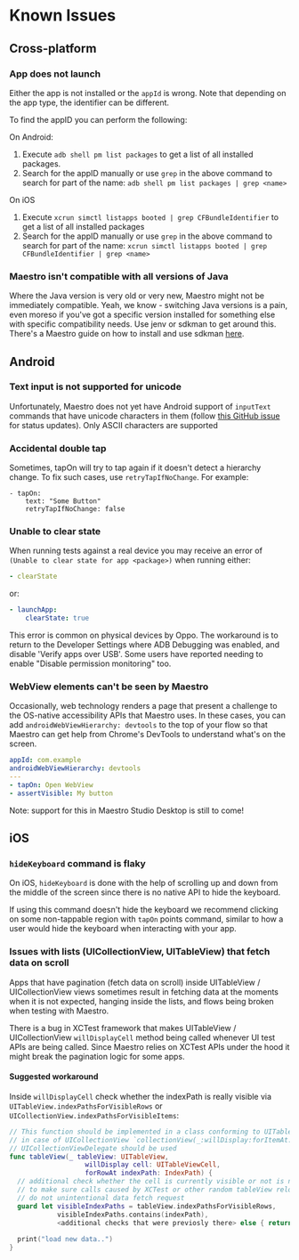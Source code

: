 # Known Issues

## Cross-platform

### App does not launch

Either the app is not installed or the `appId` is wrong. Note that depending on the app type, the identifier can be different.

To find the appID you can perform the following:

On Android:

1. Execute `adb shell pm list packages` to get a list of all installed packages.
2. Search for the appID manually or use `grep` in the above command to search for part of the name: `adb shell pm list packages | grep <name>`

On iOS

1. Execute `xcrun simctl listapps booted | grep CFBundleIdentifier` to get a list of all installed packages
2. Search for the appID manually or use `grep` in the above command to search for part of the name: `xcrun simctl listapps booted | grep CFBundleIdentifier | grep <name>`&#x20;

### Maestro isn't compatible with all versions of Java

Where the Java version is very old or very new, Maestro might not be immediately compatible. Yeah, we know - switching Java versions is a pain, even moreso if you've got a specific version installed for something else with specific compatibility needs. Use jenv or sdkman to get around this. There's a Maestro guide on how to install and use sdkman [here](https://www.youtube.com/watch?v=yR7BGMjK0vM).

## Android

### Text input is not supported for unicode

Unfortunately, Maestro does not yet have Android support of `inputText` commands that have unicode characters in them (follow [this GitHub issue](https://github.com/mobile-dev-inc/maestro/issues/146) for status updates). Only ASCII characters are supported

### Accidental double tap

Sometimes, tapOn will try to tap again if it doesn't detect a hierarchy change. To fix such cases, use `retryTapIfNoChange`. For example:

```
- tapOn:
    text: "Some Button"
    retryTapIfNoChange: false
```

### Unable to clear state

When running tests against a real device you may receive an error of `(Unable to clear state for app <package>)` when running either:

```yaml
- clearState
```

or:

```yaml
- launchApp:
    clearState: true
```

This error is common on physical devices by Oppo. The workaround is to return to the Developer Settings where ADB Debugging was enabled, and disable 'Verify apps over USB'. Some users have reported needing to enable "Disable permission monitoring" too.

### WebView elements can't be seen by Maestro

Occasionally, web technology renders a page that present a challenge to the OS-native accessibility APIs that Maestro uses. In these cases, you can add `androidWebViewHierarchy: devtools` to the top of your flow so that Maestro can get help from Chrome's DevTools to understand what's on the screen.

```yaml
appId: com.example
androidWebViewHierarchy: devtools
---
- tapOn: Open WebView
- assertVisible: My button
```

Note: support for this in Maestro Studio Desktop is still to come!

## iOS

### `hideKeyboard` command is flaky

On iOS, `hideKeyboard` is done with the help of scrolling up and down from the middle of the screen since there is no native API to hide the keyboard.

If using this command doesn't hide the keyboard we recommend clicking on some non-tappable region with `tapOn` points command, similar to how a user would hide the keyboard when interacting with your app.

### Issues with lists (UICollectionView, UITableView) that fetch data on scroll

Apps that have pagination (fetch data on scroll) inside UITableView / UICollectionView views sometimes result in fetching data at the moments when it is not expected, hanging inside the lists, and flows being broken when testing with Maestro.

There is a bug in XCTest framework that makes UITableView / UICollectionView `willDisplayCell` method being called whenever UI test APIs are being called. Since Maestro relies on XCTest APIs under the hood it might break the pagination logic for some apps.

#### Suggested workaround

Inside `willDisplayCell` check whether the indexPath is really visible via `UITableView.indexPathsForVisibleRows` or `UICollectionView.indexPathsForVisibleItems`:

```swift
// This function should be implemented in a class conforming to UITableViewDelegate
// in case of UICollectionView `collectionView(_:willDisplay:forItemAt:)` from
// UICollectionViewDelegate should be used
func tableView(_ tableView: UITableView,
                   willDisplay cell: UITableViewCell,
                   forRowAt indexPath: IndexPath) {
  // additional check whether the cell is currently visible or not is needed
  // to make sure calls caused by XCTest or other random tableView reloads
  // do not unintentional data fetch request
  guard let visibleIndexPaths = tableView.indexPathsForVisibleRows,
            visibleIndexPaths.contains(indexPath),
            <additional checks that were previosly there> else { return }
        
  print("load new data..")
}
```
